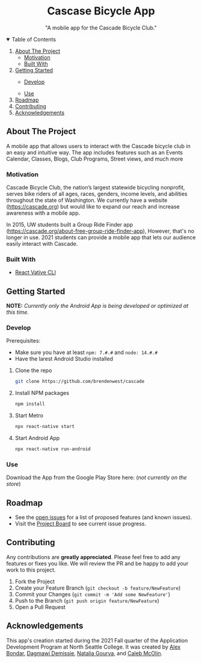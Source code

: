 <!-- PROJECT NAME -->
<p align="center">
  <h1 align="center">Cascase Bicycle App</h1>
  <p align="center">
    "A mobile app for the Cascade Bicycle Club."
  </p>
</p>

<!-- TABLE OF CONTENTS -->
<details open="open">
  <summary>Table of Contents</summary>
  <ol>
    <li>
      <a href="#about-the-project">About The Project</a>
      <ul>
        <li><a href="#motivation">Motivation</a></li>
      </ul>
      <ul>
        <li><a href="#built-with">Built With</a></li>
      </ul>
    </li>
    <li><a href="#getting-started">Getting Started</a></li>
      <ul>
        <li><a href="#develop">Develop</a></li>
      </ul>
      <ul>
        <li><a href="#use">Use</a></li>
      </ul>
    <li><a href="#roadmap">Roadmap</a></li>
    <li><a href="#contributing">Contributing</a></li>
    <li><a href="#acknowledgements">Acknowledgements</a></li>
  </ol>
</details>

<!-- ABOUT THE PROJECT -->
## About The Project

A mobile app that allows users to interact with the Cascade bicycle club in an easy and intuitive way. The app includes features such as an Events Calendar, Classes, Blogs, Club Programs, Street views, and much more

### Motivation

Cascade Bicycle Club, the nation’s largest statewide bicycling nonprofit, serves bike riders of all ages, races, genders, income levels, and abilities throughout the state of Washington. We currently have a website (https://cascade.org) but would like to expand our reach and increase awareness with a mobile app.

In 2015, UW students built a Group Ride Finder app (https://cascade.org/about-free-group-ride-finder-app), However, that's no longer in use. 2021 students can provide a mobile app that lets our audience easily interact with Cascade. 

### Built With

- [React Vative CLI](https://reactnative.dev/)

<!-- GETTING STARTED -->
## Getting Started

**NOTE:** _Currently only the Android App is being developed or optimized at this time._

### Develop

Prerequisites:
- Make sure you have at least `npm: 7.#.#` and `node: 14.#.#`
- Have the larest Android Studio installed

1. Clone the repo
   ```sh
   git clone https://github.com/brendenwest/cascade
   ```
2. Install NPM packages
   ```sh
   npm install
   ```
3. Start Metro
   ```sh
   npx react-native start
   ```
4. Start Android App
   ```sh
   npx react-native run-android
   ```
   
### Use

Download the App from the Google Play Store here: (_not currently on the store_)

<!-- ROADMAP -->
## Roadmap

- See the [open issues](https://github.com/brendenwest/cascade/issues) for a list of proposed features (and known issues).
- Visit the [Project Board](https://github.com/brendenwest/cascade/projects/3) to see current issue progress.

<!-- CONTRIBUTING -->
## Contributing

Any contributions are **greatly appreciated**. Please feel free to add any features or fixes you like. We will review the PR and be happy to add your work to this project.

1. Fork the Project
2. Create your Feature Branch (`git checkout -b feature/NewFeature`)
3. Commit your Changes (`git commit -m 'Add some NewFeature'`)
4. Push to the Branch (`git push origin feature/NewFeature`)
5. Open a Pull Request

<!-- ACKNOWLEDGEMENTS -->
## Acknowledgements

This app's creation started during the 2021 Fall quarter of  the Application Development Program at North Seattle College. It was created by [Alex Bondar](https://github.com/zmagar), [Dagmawi Demissie](https://github.com/dagmawidemissie17), [Natalia Gourva](https://github.com/nataliagourova), and [Caleb McOlin](https://github.com/CalebMcOlin).